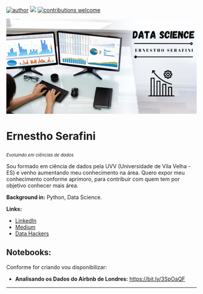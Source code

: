 [![author](https://img.shields.io/badge/author-ernesthoserafini-red.svg)](https://www.linkedin.com/in/ernestho-serafini) [![](https://img.shields.io/badge/python-3.12+-blue.svg)](https://www.python.org/downloads/release/python-3124/)  [![contributions welcome](https://img.shields.io/badge/contributions-welcome-brightgreen.svg?style=flat)](https://github.com/ErnesthoSerafini/serafini_data_science/issues)

<p align="center">
  <img src="https://raw.githubusercontent.com/ErnesthoSerafini/serafini_data_science/main/template%20github.png" >
</p>

# Ernestho Serafini
<sub>*Evoluindo em ciências de dados* </sub>

Sou formado em ciência de dados pela UVV (Universidade de Vila Velha -ES) e venho aumentando meu conhecimento na área. Quero expor meu conhecimento conforme aprimoro, para contribuir com quem tem por objetivo conhecer mais área. 

**Background in:** Python, Data Science.

**Links:**
* [LinkedIn](https://www.linkedin.com/in/ernestho-serafini)
* [Medium](https://www.medium.com)  
* [Data Hackers](https://www.datahackers.com.br/)


## Notebooks:
Conforme for criando vou disponibilizar:

* **Analisando os Dados do Airbnb de Londres:** https://bit.ly/3SpOaQF

---

